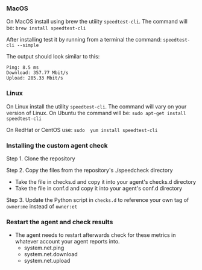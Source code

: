 ### MacOS
On MacOS install using brew the utiiity `speedtest-cli`. The command will be:
`brew install speedtest-cli`

After installing test it by running from a terminal the command:
`speedtest-cli --simple`

The output should look similar to this:
```
Ping: 8.5 ms
Download: 357.77 Mbit/s
Upload: 285.33 Mbit/s
```

### Linux
On Linux install the utility `speedtest-cli`. The command will vary on your version of Linux.
On Ubuntu the command will be:
`sudo apt-get install speedtest-cli`

On RedHat or CentOS use:
`sudo  yum install speedtest-cli`


### Installing the custom agent check
Step 1. Clone the repository

Step 2. Copy the files from the repository's ./speedcheck directory
  - Take the file in checks.d and copy it into your agent's checks.d directory
  - Take the file in conf.d and copy it into your agent's conf.d directory

Step 3. Update the Python script in `checks.d` to reference your own  tag of `owner:me` instead of `owner:et`


### Restart the agent and check results
- The agent needs to restart afterwards check for these metrics in whatever account your agent reports into.
  - system.net.ping
  - system.net.download
  - system.net.upload
